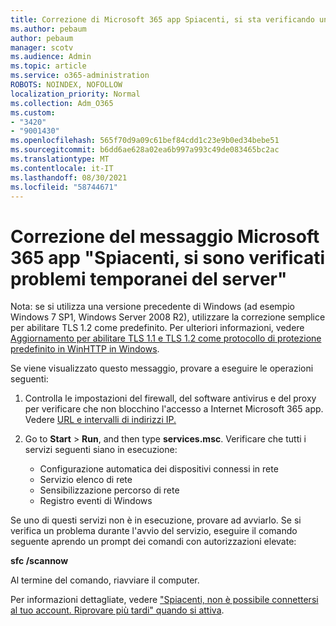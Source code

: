 ```yaml
---
title: Correzione di Microsoft 365 app Spiacenti, si sta verificando un messaggio di problemi temporanei del server
ms.author: pebaum
author: pebaum
manager: scotv
ms.audience: Admin
ms.topic: article
ms.service: o365-administration
ROBOTS: NOINDEX, NOFOLLOW
localization_priority: Normal
ms.collection: Adm_O365
ms.custom:
- "3420"
- "9001430"
ms.openlocfilehash: 565f70d9a09c61bef84cdd1c23e9b0ed34bebe51
ms.sourcegitcommit: b6dd6ae628a02ea6b997a993c49de083465bc2ac
ms.translationtype: MT
ms.contentlocale: it-IT
ms.lasthandoff: 08/30/2021
ms.locfileid: "58744671"
---
```

# <a name="fixing-the-microsoft-365-apps-sorry-we-are-having-temporary-server-issues-message"></a>Correzione del messaggio Microsoft 365 app "Spiacenti, si sono verificati problemi temporanei del server"

Nota: se si utilizza una versione precedente di Windows (ad esempio Windows 7 SP1, Windows Server 2008 [](https://download.microsoft.com/download/0/6/5/0658B1A7-6D2E-474F-BC2C-D69E5B9E9A68/MicrosoftEasyFix51044.msi) R2), utilizzare la correzione semplice per abilitare TLS 1.2 come predefinito. Per ulteriori informazioni, vedere [Aggiornamento per abilitare TLS 1.1 e TLS 1.2 come protocollo di protezione predefinito in WinHTTP in Windows](https://support.microsoft.com/topic/update-to-enable-tls-1-1-and-tls-1-2-as-default-secure-protocols-in-winhttp-in-windows-c4bd73d2-31d7-761e-0178-11268bb10392).

Se viene visualizzato questo messaggio, provare a eseguire le operazioni seguenti:

1. Controlla le impostazioni del firewall, del software antivirus e del proxy per verificare che non blocchino l'accesso a Internet Microsoft 365 app. Vedere [URL e intervalli di indirizzi IP.](https://docs.microsoft.com/office365/enterprise/urls-and-ip-address-ranges)

2. Go to **Start**  >  **Run**, and then type **services.msc**. Verificare che tutti i servizi seguenti siano in esecuzione:
    - Configurazione automatica dei dispositivi connessi in rete
    - Servizio elenco di rete
    - Sensibilizzazione percorso di rete
    - Registro eventi di Windows

Se uno di questi servizi non è in esecuzione, provare ad avviarlo. Se si verifica un problema durante l'avvio del servizio, eseguire il comando seguente aprendo un prompt dei comandi con autorizzazioni elevate:

**sfc /scannow**

Al termine del comando, riavviare il computer.

Per informazioni dettagliate, vedere ["Spiacenti, non è possibile connettersi al tuo account. Riprovare più tardi" quando si attiva](https://docs.microsoft.com/office/troubleshoot/activation-installation/issue-when-activate-office-from-office-365).